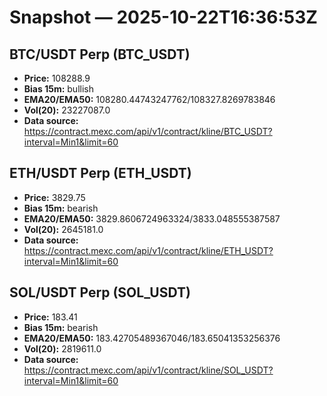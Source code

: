 # Snapshot — 2025-10-22T16:36:53Z

## BTC/USDT Perp (BTC_USDT)
- **Price:** 108288.9
- **Bias 15m:** bullish
- **EMA20/EMA50:** 108280.44743247762/108327.8269783846
- **Vol(20):** 23227087.0
- **Data source:** https://contract.mexc.com/api/v1/contract/kline/BTC_USDT?interval=Min1&limit=60

## ETH/USDT Perp (ETH_USDT)
- **Price:** 3829.75
- **Bias 15m:** bearish
- **EMA20/EMA50:** 3829.8606724963324/3833.048555387587
- **Vol(20):** 2645181.0
- **Data source:** https://contract.mexc.com/api/v1/contract/kline/ETH_USDT?interval=Min1&limit=60

## SOL/USDT Perp (SOL_USDT)
- **Price:** 183.41
- **Bias 15m:** bearish
- **EMA20/EMA50:** 183.42705489367046/183.65041353256376
- **Vol(20):** 2819611.0
- **Data source:** https://contract.mexc.com/api/v1/contract/kline/SOL_USDT?interval=Min1&limit=60
